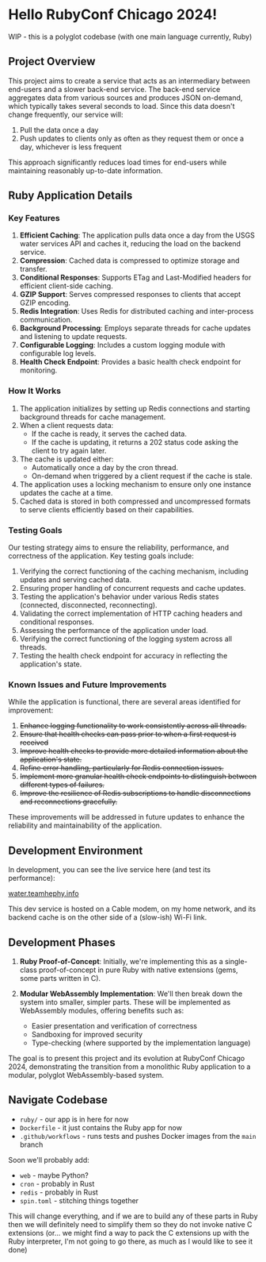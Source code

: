 # Hello RubyConf Chicago 2024!
WIP - this is a polyglot codebase (with one main language currently, Ruby)

## Project Overview

This project aims to create a service that acts as an intermediary between end-users and a slower back-end service. The back-end service aggregates data from various sources and produces JSON on-demand, which typically takes several seconds to load. Since this data doesn't change frequently, our service will:

1. Pull the data once a day
2. Push updates to clients only as often as they request them or once a day, whichever is less frequent

This approach significantly reduces load times for end-users while maintaining reasonably up-to-date information.

## Ruby Application Details

### Key Features

1. **Efficient Caching**: The application pulls data once a day from the USGS water services API and caches it, reducing the load on the backend service.
2. **Compression**: Cached data is compressed to optimize storage and transfer.
3. **Conditional Responses**: Supports ETag and Last-Modified headers for efficient client-side caching.
4. **GZIP Support**: Serves compressed responses to clients that accept GZIP encoding.
5. **Redis Integration**: Uses Redis for distributed caching and inter-process communication.
6. **Background Processing**: Employs separate threads for cache updates and listening to update requests.
7. **Configurable Logging**: Includes a custom logging module with configurable log levels.
8. **Health Check Endpoint**: Provides a basic health check endpoint for monitoring.

### How It Works

1. The application initializes by setting up Redis connections and starting background threads for cache management.
2. When a client requests data:
   - If the cache is ready, it serves the cached data.
   - If the cache is updating, it returns a 202 status code asking the client to try again later.
3. The cache is updated either:
   - Automatically once a day by the cron thread.
   - On-demand when triggered by a client request if the cache is stale.
4. The application uses a locking mechanism to ensure only one instance updates the cache at a time.
5. Cached data is stored in both compressed and uncompressed formats to serve clients efficiently based on their capabilities.

### Testing Goals

Our testing strategy aims to ensure the reliability, performance, and correctness of the application. Key testing goals include:

1. Verifying the correct functioning of the caching mechanism, including updates and serving cached data.
2. Ensuring proper handling of concurrent requests and cache updates.
3. Testing the application's behavior under various Redis states (connected, disconnected, reconnecting).
4. Validating the correct implementation of HTTP caching headers and conditional responses.
5. Assessing the performance of the application under load.
6. Verifying the correct functioning of the logging system across all threads.
7. Testing the health check endpoint for accuracy in reflecting the application's state.

### Known Issues and Future Improvements

While the application is functional, there are several areas identified for improvement:

1. ~~Enhance logging functionality to work consistently across all threads.~~
1. ~~Ensure that health checks can pass prior to when a first request is received~~
1. ~~Improve health checks to provide more detailed information about the application's state.~~
1. ~~Refine error handling, particularly for Redis connection issues.~~
1. ~~Implement more granular health check endpoints to distinguish between different types of failures.~~
1. ~~Improve the resilience of Redis subscriptions to handle disconnections and reconnections gracefully.~~

These improvements will be addressed in future updates to enhance the reliability and maintainability of the application.

## Development Environment

In development, you can see the live service here (and test its performance):

[water.teamhephy.info](https://water.teamhephy.info/data)

This dev service is hosted on a Cable modem, on my home network, and its backend cache is on the other side of a (slow-ish) Wi-Fi link.

## Development Phases

1. **Ruby Proof-of-Concept**: Initially, we're implementing this as a single-class proof-of-concept in pure Ruby with native extensions (gems, some parts written in C).

2. **Modular WebAssembly Implementation**: We'll then break down the system into smaller, simpler parts. These will be implemented as WebAssembly modules, offering benefits such as:
   - Easier presentation and verification of correctness
   - Sandboxing for improved security
   - Type-checking (where supported by the implementation language)

The goal is to present this project and its evolution at RubyConf Chicago 2024, demonstrating the transition from a monolithic Ruby application to a modular, polyglot WebAssembly-based system.

## Navigate Codebase

* `ruby/` - our app is in here for now
* `Dockerfile` - it just contains the Ruby app for now
* `.github/workflows` - runs tests and pushes Docker images from the `main` branch

Soon we'll probably add:
* `web` - maybe Python?
* `cron` - probably in Rust
* `redis` - probably in Rust
* `spin.toml` - stitching things together

This will change everything, and if we are to build any of these parts in Ruby
then we will definitely need to simplify them so they do not invoke native C
extensions (or... we might find a way to pack the C extensions up with the Ruby
interpreter, I'm not going to go there, as much as I would like to see it done)
